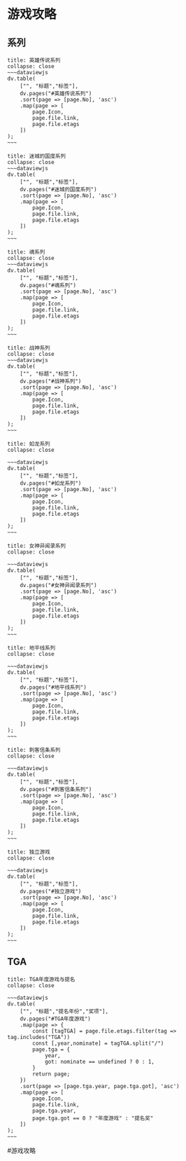 # 游戏攻略

## 系列
```ad-quote
title: 英雄传说系列
collapse: close
~~~dataviewjs
dv.table(
	["", "标题","标签"],
	dv.pages("#英雄传说系列")
	.sort(page => [page.No], 'asc')
	.map(page => [
		page.Icon,
		page.file.link,
		page.file.etags
	])
);
~~~
```

```ad-quote
title: 迷城的国度系列
collapse: close
~~~dataviewjs
dv.table(
	["", "标题","标签"],
	dv.pages("#迷城的国度系列")
	.sort(page => [page.No], 'asc')
	.map(page => [
		page.Icon,
		page.file.link,
		page.file.etags
	])
);
~~~
```

```ad-quote
title: 魂系列
collapse: close
~~~dataviewjs
dv.table(
	["", "标题","标签"],
	dv.pages("#魂系列")
	.sort(page => [page.No], 'asc')
	.map(page => [
		page.Icon,
		page.file.link,
		page.file.etags
	])
);
~~~
```

```ad-quote
title: 战神系列
collapse: close
~~~dataviewjs
dv.table(
	["", "标题","标签"],
	dv.pages("#战神系列")
	.sort(page => [page.No], 'asc')
	.map(page => [
		page.Icon,
		page.file.link,
		page.file.etags
	])
);
~~~
```

```ad-quote
title: 如龙系列
collapse: close

~~~dataviewjs
dv.table(
	["", "标题","标签"],
	dv.pages("#如龙系列")
	.sort(page => [page.No], 'asc')
	.map(page => [
		page.Icon,
		page.file.link,
		page.file.etags
	])
);
~~~
```

```ad-quote
title: 女神异闻录系列
collapse: close

~~~dataviewjs
dv.table(
	["", "标题","标签"],
	dv.pages("#女神异闻录系列")
	.sort(page => [page.No], 'asc')
	.map(page => [
		page.Icon,
		page.file.link,
		page.file.etags
	])
);
~~~

```

```ad-quote
title: 地平线系列
collapse: close

~~~dataviewjs
dv.table(
	["", "标题","标签"],
	dv.pages("#地平线系列")
	.sort(page => [page.No], 'asc')
	.map(page => [
		page.Icon,
		page.file.link,
		page.file.etags
	])
);
~~~
```

```ad-quote
title: 刺客信条系列
collapse: close

~~~dataviewjs
dv.table(
	["", "标题","标签"],
	dv.pages("#刺客信条系列")
	.sort(page => [page.No], 'asc')
	.map(page => [
		page.Icon,
		page.file.link,
		page.file.etags
	])
);
~~~
```

```ad-quote
title: 独立游戏
collapse: close

~~~dataviewjs
dv.table(
	["", "标题","标签"],
	dv.pages("#独立游戏")
	.sort(page => [page.No], 'asc')
	.map(page => [
		page.Icon,
		page.file.link,
		page.file.etags
	])
);
~~~
```

## TGA
```ad-quote
title: TGA年度游戏与提名
collapse: close

~~~dataviewjs
dv.table(
	["", "标题","提名年份","奖项"],
	dv.pages("#TGA年度游戏")
	.map(page => {
		const [tagTGA] = page.file.etags.filter(tag => tag.includes("TGA"))
		const [,year,nominate] = tagTGA.split("/")
		page.tga = {
			year,
			got: nominate == undefined ? 0 : 1,
		}
		return page;
	})
	.sort(page => [page.tga.year, page.tga.got], 'asc')
	.map(page => [
		page.Icon,
		page.file.link,
		page.tga.year,
		page.tga.got == 0 ? "年度游戏" : "提名奖"
	])
);
~~~
```

#游戏攻略 